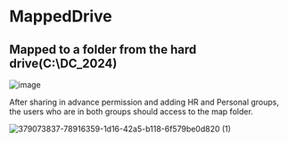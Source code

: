 # MappedDrive



<h2>Mapped to a folder from the hard drive(C:\DC_2024)</h2>

![image](https://github.com/user-attachments/assets/caa10b2b-4dc9-4de1-ba31-6106b0500004)

<p>
  After sharing in advance permission and adding HR and Personal groups, the users who are in both groups should access to the map folder.
</p>


![379073837-78916359-1d16-42a5-b118-6f579be0d820 (1)](https://github.com/user-attachments/assets/27503df0-be56-426d-9512-1e754fd8d827)
